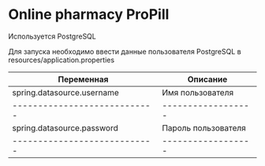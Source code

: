 # Online pharmacy ProPill

Используется PostgreSQL

Для запуска необходимо ввести данные пользователя PostgreSQL в resources/application.properties

| Переменная                 | Описание            |
|----------------------------|---------------------|
| spring.datasource.username | Имя пользователя    |
|----------------------------| ------------------  |
| spring.datasource.password | Пароль пользователя |
|----------------------------| ------------------  |
